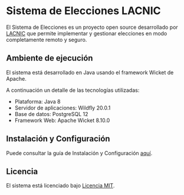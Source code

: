 # Sistema de Elecciones LACNIC

El Sistema de Elecciones es un proyecto open source desarrollado por [LACNIC](https://www.lacnic.net) que permite implementar y gestionar elecciones en modo completamente remoto y seguro.

## Ambiente de ejecución

El sistema está desarrollado en Java usando el framework Wicket de Apache.

A continuación un detalle de las tecnologías utilizadas:
- Plataforma: Java 8
- Servidor de aplicaciones: Wildfly 20.0.1
- Base de datos: PostgreSQL 12
- Framework Web: Apache Wicket 8.10.0


## Instalación y Configuración

Puede consultar la guía de Instalación y Configuración [aquí](https://lacnic.github.io/elections-open-source-doc).

## Licencia

El sistema está licenciado bajo [Licencia MIT](LICENSE).
